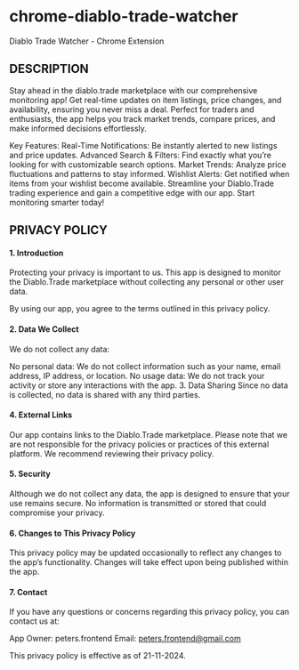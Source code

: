 # chrome-diablo-trade-watcher
Diablo Trade Watcher - Chrome Extension

## DESCRIPTION

Stay ahead in the diablo.trade marketplace with our comprehensive monitoring app! Get real-time updates on item listings, price changes, and availability, ensuring you never miss a deal. Perfect for traders and enthusiasts, the app helps you track market trends, compare prices, and make informed decisions effortlessly.

Key Features:
Real-Time Notifications: Be instantly alerted to new listings and price updates.
Advanced Search & Filters: Find exactly what you’re looking for with customizable search options.
Market Trends: Analyze price fluctuations and patterns to stay informed.
Wishlist Alerts: Get notified when items from your wishlist become available.
Streamline your Diablo.Trade trading experience and gain a competitive edge with our app. Start monitoring smarter today!

## PRIVACY POLICY

#### 1. Introduction
Protecting your privacy is important to us. This app is designed to monitor the Diablo.Trade marketplace without collecting any personal or other user data.

By using our app, you agree to the terms outlined in this privacy policy.

#### 2. Data We Collect
We do not collect any data:

No personal data: We do not collect information such as your name, email address, IP address, or location.
No usage data: We do not track your activity or store any interactions with the app.
3. Data Sharing
Since no data is collected, no data is shared with any third parties.

#### 4.  External Links
Our app contains links to the Diablo.Trade marketplace. Please note that we are not responsible for the privacy policies or practices of this external platform. We recommend reviewing their privacy policy.

#### 5. Security
Although we do not collect any data, the app is designed to ensure that your use remains secure. No information is transmitted or stored that could compromise your privacy.

#### 6. Changes to This Privacy Policy
This privacy policy may be updated occasionally to reflect any changes to the app’s functionality. Changes will take effect upon being published within the app.

#### 7. Contact
If you have any questions or concerns regarding this privacy policy, you can contact us at:

App Owner: peters.frontend
Email: peters.frontend@gmail.com

This privacy policy is effective as of 21-11-2024.
